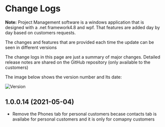 # Change Logs
**Note:** Project Management software is a windows application that is designed with a .net framework4.8 and wpf.
That features are added day by day based on customers requests.

The changes and features that are provided each time the update can be seen in different versions

The change logs in this page are just a summary of major changes. Detailed release notes are shared on the GitHub repository (only available to the customers)

The image below shows the version number and Its date:

<image alt="Version" source="" class="img-thumbnail" src="images/ReleaseVersion.png">

## 1.0.0.14 (2021-05-04)

* Remove the Phones tab for personal customers becase contacts tab is availabe for personal customers and it is only for comapny customers


